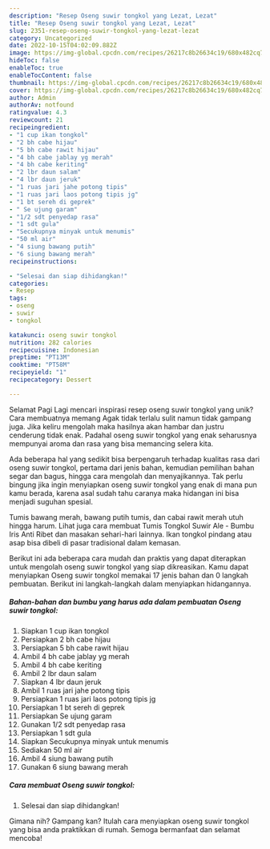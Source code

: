 ```yaml
---
description: "Resep Oseng suwir tongkol yang Lezat, Lezat"
title: "Resep Oseng suwir tongkol yang Lezat, Lezat"
slug: 2351-resep-oseng-suwir-tongkol-yang-lezat-lezat
category: Uncategorized
date: 2022-10-15T04:02:09.882Z
image: https://img-global.cpcdn.com/recipes/26217c8b26634c19/680x482cq70/oseng-suwir-tongkol-foto-resep-utama.jpg
hideToc: false
enableToc: true
enableTocContent: false
thumbnail: https://img-global.cpcdn.com/recipes/26217c8b26634c19/680x482cq70/oseng-suwir-tongkol-foto-resep-utama.jpg
cover: https://img-global.cpcdn.com/recipes/26217c8b26634c19/680x482cq70/oseng-suwir-tongkol-foto-resep-utama.jpg
author: Admin
authorAv: notfound
ratingvalue: 4.3
reviewcount: 21
recipeingredient:
- "1 cup ikan tongkol"
- "2 bh cabe hijau"
- "5 bh cabe rawit hijau"
- "4 bh cabe jablay yg merah"
- "4 bh cabe keriting"
- "2 lbr daun salam"
- "4 lbr daun jeruk"
- "1 ruas jari jahe potong tipis"
- "1 ruas jari laos potong tipis jg"
- "1 bt sereh di geprek"
- " Se ujung garam"
- "1/2 sdt penyedap rasa"
- "1 sdt gula"
- "Secukupnya minyak untuk menumis"
- "50 ml air"
- "4 siung bawang putih"
- "6 siung bawang merah"
recipeinstructions:

- "Selesai dan siap dihidangkan!"
categories:
- Resep
tags:
- oseng
- suwir
- tongkol

katakunci: oseng suwir tongkol 
nutrition: 282 calories
recipecuisine: Indonesian
preptime: "PT13M"
cooktime: "PT58M"
recipeyield: "1"
recipecategory: Dessert

---
```



Selamat Pagi Lagi mencari inspirasi resep oseng suwir tongkol yang unik? Cara membuatnya memang Agak tidak terlalu sulit namun tidak gampang juga. Jika keliru mengolah maka hasilnya akan hambar dan justru cenderung tidak enak. Padahal oseng suwir tongkol yang enak seharusnya mempunyai aroma dan rasa yang bisa memancing selera kita.


Ada beberapa hal yang sedikit bisa berpengaruh terhadap kualitas rasa dari oseng suwir tongkol, pertama dari jenis bahan, kemudian pemilihan bahan segar dan bagus, hingga cara mengolah dan menyajikannya. Tak perlu bingung jika ingin menyiapkan oseng suwir tongkol yang enak di mana pun kamu berada, karena asal sudah tahu caranya maka hidangan ini bisa menjadi suguhan spesial.

Tumis bawang merah, bawang putih tumis, dan cabai rawit merah utuh hingga harum. Lihat juga cara membuat Tumis Tongkol Suwir Ale - Bumbu Iris Anti Ribet dan masakan sehari-hari lainnya. Ikan tongkol pindang atau asap bisa dibeli di pasar tradisional dalam kemasan.


Berikut ini ada beberapa cara mudah dan praktis yang dapat diterapkan untuk mengolah oseng suwir tongkol yang siap dikreasikan. Kamu dapat menyiapkan Oseng suwir tongkol memakai 17 jenis bahan dan 0 langkah pembuatan. Berikut ini langkah-langkah dalam menyiapkan hidangannya.

<!--inarticleads1-->

##### Bahan-bahan dan bumbu yang harus ada dalam pembuatan Oseng suwir tongkol:

1. Siapkan 1 cup ikan tongkol
1. Persiapkan 2 bh cabe hijau
1. Persiapkan 5 bh cabe rawit hijau
1. Ambil 4 bh cabe jablay yg merah
1. Ambil 4 bh cabe keriting
1. Ambil 2 lbr daun salam
1. Siapkan 4 lbr daun jeruk
1. Ambil 1 ruas jari jahe potong tipis
1. Persiapkan 1 ruas jari laos potong tipis jg
1. Persiapkan 1 bt sereh di geprek
1. Persiapkan  Se ujung garam
1. Gunakan 1/2 sdt penyedap rasa
1. Persiapkan 1 sdt gula
1. Siapkan Secukupnya minyak untuk menumis
1. Sediakan 50 ml air
1. Ambil 4 siung bawang putih
1. Gunakan 6 siung bawang merah




<!--inarticleads2-->

##### Cara membuat Oseng suwir tongkol:


1. Selesai dan siap dihidangkan!



Gimana nih? Gampang kan? Itulah cara menyiapkan oseng suwir tongkol yang bisa anda praktikkan di rumah. Semoga bermanfaat dan selamat mencoba!
